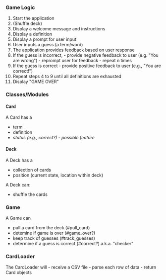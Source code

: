 ### Game Logic

1. Start the application 
2. (Shuffle deck)
3. Display a welcome message and instructions
4. Display a definition
5. Display a prompt for user input
6. User inputs a guess (a term/word)
7. The application provides feedback based on user response
8. If the guess is incorrect, 
		- provide negative feedback to user (e.g. "You are wrong")
		- reprompt user for feedback
		- repeat n times 
9. If the guess is correct
		- provide positive feedback to user (e.g., "You are correct!")
10. Repeat steps 4 to 9 until all definitions are exhausted
11. Display "GAME OVER"


### Classes/Modules

#### Card

A Card has a
 - term
 - definition
 - *status (e.g., correct?) - possible feature*

#### Deck

A Deck has a
 - collection of cards
 - position (current state, location within deck)

A Deck can:
 - shuffle the cards

### Game

A Game can
 - pull a card from the deck (#pull_card)
 - detemine if game is over (#game_over?)
 - keep track of guesses (#track_guesses)
 - determine if a guess is correct (#correct?) a.k.a. "checker"

### CardLoader

The CardLoader will 
	- receive a CSV file
	- parse each row of data
	- return Card objects


